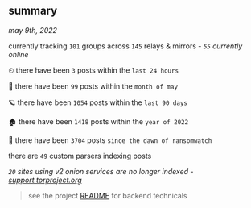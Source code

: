 
## summary
_may 9th, 2022_

currently tracking `101` groups across `145` relays & mirrors - _`55` currently online_

⏲ there have been `3` posts within the `last 24 hours`

🦈 there have been `99` posts within the `month of may`

🪐 there have been `1054` posts within the `last 90 days`

🏚 there have been `1418` posts within the `year of 2022`

🦕 there have been `3704` posts `since the dawn of ransomwatch`

there are `49` custom parsers indexing posts

_`20` sites using v2 onion services are no longer indexed - [support.torproject.org](https://support.torproject.org/onionservices/v2-deprecation/)_

> see the project [README](https://github.com/thetanz/ransomwatch#ransomwatch--) for backend technicals
